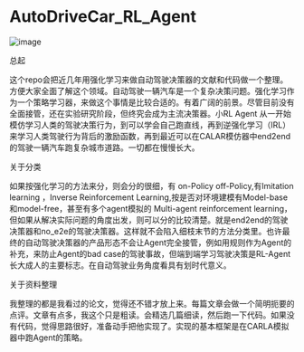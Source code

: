 # AutoDriveCar_RL_Agent
![image](https://user-images.githubusercontent.com/10848033/115166619-a1a80f00-a0e6-11eb-8565-0ac3ff262990.png)

总起

这个repo会把近几年用强化学习来做自动驾驶决策器的文献和代码做一个整理。方便大家全面了解这个领域。自动驾驶一辆汽车是一个复杂决策问题。强化学习作为一个策略学习器，来做这个事情是比较合适的。有着广阔的前景。尽管目前没有全面接管，还在实验研究阶段，但终究会成为主流决策器。小RL Agent 从一开始模仿学习人类的驾驶决策行为，到可以学会自己跑直线，再到逆强化学习（IRL）来学习人类驾驶行为背后的激励函数，再到最近可以在CALAR模仿器中end2end的驾驶一辆汽车跑复杂城市道路。一切都在慢慢长大。

关于分类

如果按强化学习的方法来分，则会分的很细，有 on-Policy off-Policy,有Imitation learning ，Inverse Reinforcement Learning,按是否对环境建模有Model-base和model-free，甚至有多个agent模拟的  Multi-agent reinforcement learning，但如果从解决实际问题的角度出发，则可以分的比较清楚。就是end2end的驾驶决策器和no_e2e的驾驶决策器。这样就不会陷入细枝末节的方法分类里。也许最终的自动驾驶决策器的产品形态不会让Agent完全接管，例如用规则作为Agent的补充，来防止Agent的bad case的驾驶事故，但端到端学习驾驶决策是RL-Agent长大成人的主要标志。在自动驾驶业务角度看具有划时代意义。

关于资料整理

我整理的都是我看过的论文，觉得还不错才放上来。每篇文章会做一个简明扼要的点评。文章有点多，我这个只是粗读。会精选几篇细读，然后跑一下代码。如果没有代码，觉得思路很好，准备动手把他实现了。实现的基本框架是在CARLA模拟器中跑Agent的策略。
